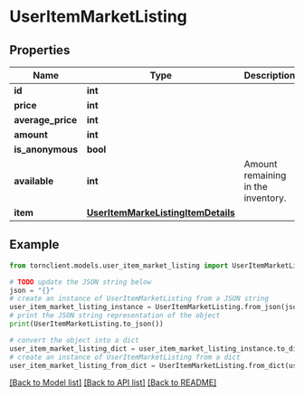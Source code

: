 # UserItemMarketListing


## Properties

Name | Type | Description | Notes
------------ | ------------- | ------------- | -------------
**id** | **int** |  | 
**price** | **int** |  | 
**average_price** | **int** |  | 
**amount** | **int** |  | 
**is_anonymous** | **bool** |  | 
**available** | **int** | Amount remaining in the inventory. | 
**item** | [**UserItemMarkeListingItemDetails**](UserItemMarkeListingItemDetails.md) |  | 

## Example

```python
from tornclient.models.user_item_market_listing import UserItemMarketListing

# TODO update the JSON string below
json = "{}"
# create an instance of UserItemMarketListing from a JSON string
user_item_market_listing_instance = UserItemMarketListing.from_json(json)
# print the JSON string representation of the object
print(UserItemMarketListing.to_json())

# convert the object into a dict
user_item_market_listing_dict = user_item_market_listing_instance.to_dict()
# create an instance of UserItemMarketListing from a dict
user_item_market_listing_from_dict = UserItemMarketListing.from_dict(user_item_market_listing_dict)
```
[[Back to Model list]](../README.md#documentation-for-models) [[Back to API list]](../README.md#documentation-for-api-endpoints) [[Back to README]](../README.md)


